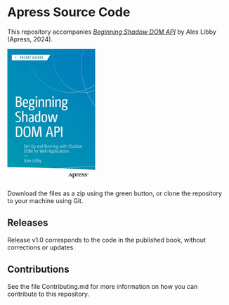 # Apress Source Code

This repository accompanies [*Beginning Shadow DOM API*](https://www.link.springer.com/book/10.1007/979-8-8688-0249-2) by Alex Libby (Apress, 2024).

[comment]: #cover
![Cover image](979-8-8688-0248-5.jpg)

Download the files as a zip using the green button, or clone the repository to your machine using Git.

## Releases

Release v1.0 corresponds to the code in the published book, without corrections or updates.

## Contributions

See the file Contributing.md for more information on how you can contribute to this repository.